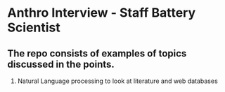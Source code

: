 # Anthro Interview - Staff Battery Scientist 

## The repo consists of examples of topics discussed in the  points. 

 1. Natural Language processing to look at literature and web databases
 
